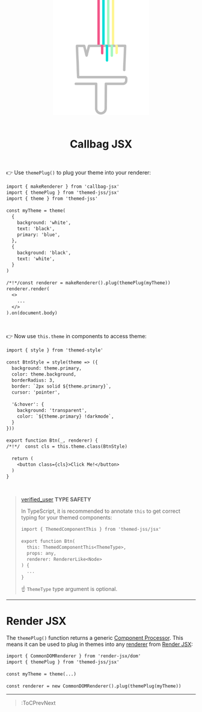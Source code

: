 <div align="center">
  <img src="/docs/assets/themed-jss-long.svg" width="256" style="margin-top: -96px">
  <br><br>
  <h1>Callbag JSX</h1>
</div>

<br>

👉 Use `themePlug()` to plug your theme into your renderer:

```tsx
import { makeRenderer } from 'callbag-jsx'
import { themePlug } from 'themed-jss/jsx'
import { theme } from 'themed-jss'

const myTheme = theme(
  {
    background: 'white',
    text: 'black',
    primary: 'blue',
  },
  {
    background: 'black',
    text: 'white',
  }
)

/*!*/const renderer = makeRenderer().plug(themePlug(myTheme))
renderer.render(
  <>
    ...
  </>
).on(document.body)
```

<br>

👉 Now use `this.theme` in components to access theme:

```tsx
import { style } from 'themed-style'

const BtnStyle = style(theme => ({
  background: theme.primary,
  color: theme.background,
  borderRadius: 3,
  border: `2px solid ${theme.primary}`,
  cursor: 'pointer',

  '&:hover': {
    background: 'transparent',
    color: `${theme.primary} !darkmode`,
  }
}))

export function Btn(_, renderer) {
/*!*/  const cls = this.theme.class(BtnStyle)

  return (
    <button class={cls}>Click Me!</button>
  )
}
```

<br>

> [verified_user](:Icon (align=-6px)) **TYPE SAFETY**
>
> In TypeScript, it is recommended to annotate `this` to get correct
> typing for your themed components:
> ```tsx
> import { ThemedComponentThis } from 'themed-jss/jsx'
>
> export function Btn(
>   this: ThemedComponentThis<ThemeType>,
>   props: any,
>   renderer: RendererLike<Node>
> ) {
>   ...
> }
> ```
> ☝️ `ThemeType` type argument is optional.

---

# Render JSX

The `themePlug()` function returns a generic [Component Processor](https://loreanvictor.github.io/render-jsx/docs/usage/custom-renderers/custom-component-processors#custom-component-processors). This means it can be used to plug in themes into any
[renderer](https://loreanvictor.github.io/render-jsx/docs/usage/custom-renderers/core-concepts#core-concepts)
from [Render JSX](https://loreanvictor.github.io/render-jsx/):

```tsx
import { CommonDOMRenderer } from 'render-jsx/dom'
import { themePlug } from 'themed-jss/jsx'

const myTheme = theme(...)

const renderer = new CommonDOMRenderer().plug(themePlug(myTheme))
```

---

> :ToCPrevNext